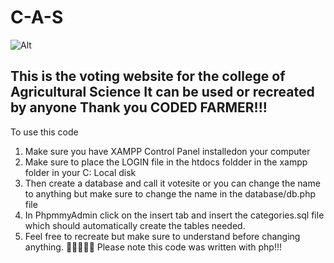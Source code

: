# C-A-S
![Alt](https://repobeats.axiom.co/api/embed/432ecca2cd15287da8bea86bae6f7682162427f6.svg "Repobeats analytics image")

This is the voting website for the college of Agricultural Science 
It can be used or recreated by anyone
Thank you
CODED FARMER!!!
--------------------------------------------------------------------------------------------------------------------------------------------
To use this code 
1. Make sure you have XAMPP Control Panel installedon your computer
2. Make sure to place the LOGIN file in the htdocs foldder in the xampp folder in your C: Local disk
3. Then create a database and call it votesite or you can change the name to anything but make sure to change the name in the database/db.php file
4. In PhpmmyAdmin click on the insert tab and insert the categories.sql file which should automatically create the tables needed.
5. Feel free to recreate but make sure to understand before changing anything. 👋👋👋👋👋
Please note this code was written with php!!!
